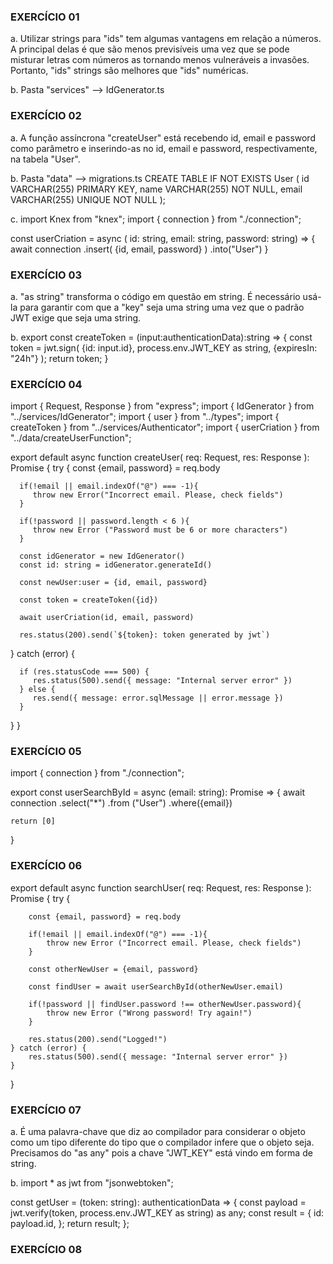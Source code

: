 ### EXERCÍCIO 01 ###
a. 
Utilizar strings para "ids" tem algumas vantagens em relação a números. A principal delas é que são menos previsíveis uma vez que se pode misturar letras com números as tornando menos vulneráveis a invasões. Portanto, "ids" strings são melhores que "ids" numéricas.

b.
Pasta "services" --> IdGenerator.ts

### EXERCÍCIO 02 ###
a.
A função assíncrona "createUser" está recebendo id, email e password como parâmetro e inserindo-as no id, email e password, respectivamente, na tabela "User".

b.
Pasta "data" --> migrations.ts
CREATE TABLE IF NOT EXISTS User (
      id VARCHAR(255) PRIMARY KEY,
      name VARCHAR(255) NOT NULL,
      email VARCHAR(255) UNIQUE NOT NULL
);

c.
import Knex from "knex";
import { connection } from "./connection";

const userCriation = async (
    id: string, 
    email: string, 
    password: string) => {
    await connection
    .insert(
        {id, email, password}
    )
    .into("User")
}


### EXERCÍCIO 03 ###
a.
"as string" transforma o código em questão em string. 
É necessário usá-la para garantir com que a "key" seja uma string uma vez que o padrão JWT exige que seja uma string.

b.
export const createToken = (input:authenticationData):string => {
    const token = jwt.sign(
        {id: input.id},
        process.env.JWT_KEY as string,
        {expiresIn: "24h"}
    );
    return token;
}


### EXERCÍCIO 04 ###
import { Request, Response } from "express";
import { IdGenerator } from "../services/IdGenerator";
import { user } from "../types";
import { createToken } from "../services/Authenticator";
import { userCriation } from "../data/createUserFunction";

export default async function createUser(
   req: Request,
   res: Response
): Promise<void> {
   try {
      const {email, password} = req.body

      if(!email || email.indexOf("@") === -1){
         throw new Error("Incorrect email. Please, check fields")
      }

      if(!password || password.length < 6 ){
         throw new Error ("Password must be 6 or more characters")
      }

      const idGenerator = new IdGenerator()
      const id: string = idGenerator.generateId()

      const newUser:user = {id, email, password}

      const token = createToken({id})

      await userCriation(id, email, password)

      res.status(200).send(`${token}: token generated by jwt`)


   } catch (error) {

      if (res.statusCode === 500) {
         res.status(500).send({ message: "Internal server error" })
      } else {
         res.send({ message: error.sqlMessage || error.message })
      }
   }
}

### EXERCÍCIO 05 ###
import { connection } from "./connection";

export const userSearchById = async (email: string): Promise<any> => {
    await connection
    .select("*")
    .from ("User")
    .where({email})

    return [0]
}


### EXERCÍCIO 06 ###
export default async function searchUser(
    req: Request, res: Response
): Promise<void> {
    try {

        const {email, password} = req.body

        if(!email || email.indexOf("@") === -1){
            throw new Error ("Incorrect email. Please, check fields")
        }

        const otherNewUser = {email, password}

        const findUser = await userSearchById(otherNewUser.email)
        
        if(!password || findUser.password !== otherNewUser.password){
            throw new Error ("Wrong password! Try again!")
        }
        
        res.status(200).send("Logged!")
    } catch (error) {
        res.status(500).send({ message: "Internal server error" })
    }
}


### EXERCÍCIO 07 ###
a.
É uma palavra-chave que diz ao compilador para considerar o objeto como um tipo diferente do tipo que o compilador infere que o objeto seja.
Precisamos do "as any" pois a chave "JWT_KEY" está vindo em forma de string.

b.
import * as jwt from "jsonwebtoken";

const getUser = (token: string): authenticationData => {
  const payload = jwt.verify(token, process.env.JWT_KEY as string) as any;
  const result = {
    id: payload.id,
  };
  return result;
};

### EXERCÍCIO 08 ###